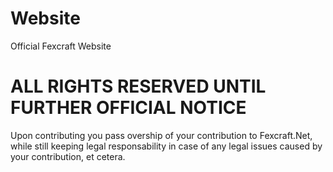 # Website
Official Fexcraft Website


# ALL RIGHTS RESERVED UNTIL FURTHER OFFICIAL NOTICE
Upon contributing you pass overship of your contribution to Fexcraft.Net, while still keeping legal responsability in case of any legal issues caused by your contribution, et cetera.

